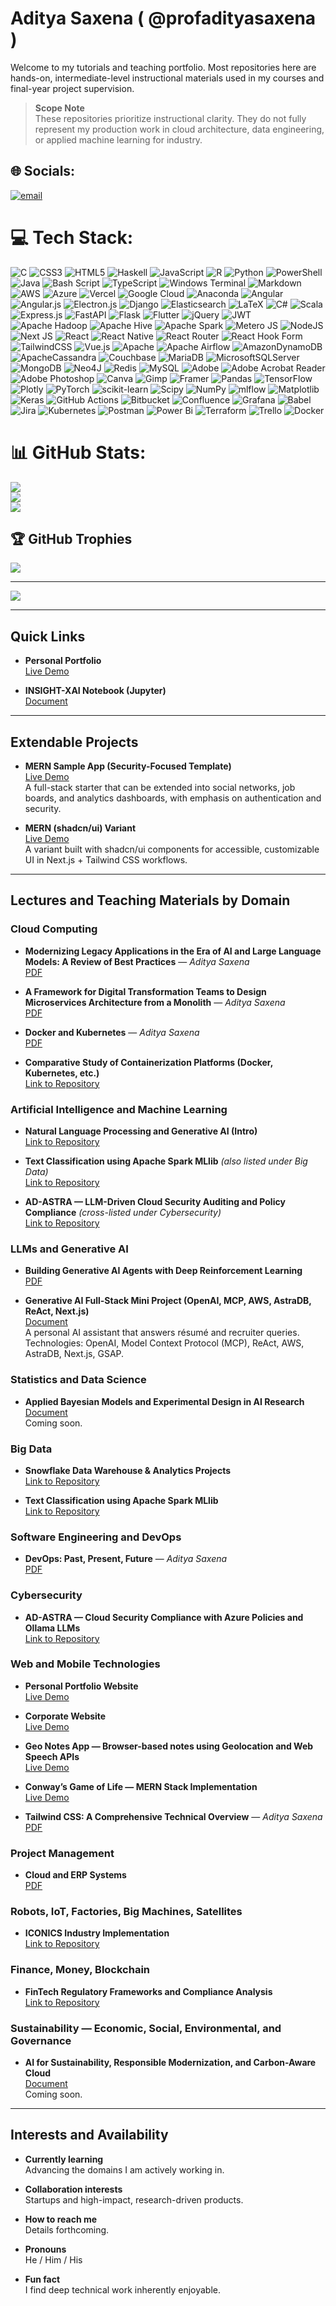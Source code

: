 # Aditya Saxena ( @profadityasaxena )

Welcome to my tutorials and teaching portfolio. Most repositories here are hands-on, intermediate-level instructional materials used in my courses and final-year project supervision.

> **Scope Note**  
> These repositories prioritize instructional clarity. They do not fully represent my production work in cloud architecture, data engineering, or applied machine learning for industry.




## 🌐 Socials:
[![email](https://img.shields.io/badge/Email-D14836?logo=gmail&logoColor=white)](mailto:iam_adisxn@outlook.com) 

# 💻 Tech Stack:
![C](https://img.shields.io/badge/c-%2300599C.svg?style=for-the-badge&logo=c&logoColor=white) ![CSS3](https://img.shields.io/badge/css3-%231572B6.svg?style=for-the-badge&logo=css3&logoColor=white) ![HTML5](https://img.shields.io/badge/html5-%23E34F26.svg?style=for-the-badge&logo=html5&logoColor=white) ![Haskell](https://img.shields.io/badge/Haskell-5e5086?style=for-the-badge&logo=haskell&logoColor=white) ![JavaScript](https://img.shields.io/badge/javascript-%23323330.svg?style=for-the-badge&logo=javascript&logoColor=%23F7DF1E) ![R](https://img.shields.io/badge/r-%23276DC3.svg?style=for-the-badge&logo=r&logoColor=white) ![Python](https://img.shields.io/badge/python-3670A0?style=for-the-badge&logo=python&logoColor=ffdd54) ![PowerShell](https://img.shields.io/badge/PowerShell-%235391FE.svg?style=for-the-badge&logo=powershell&logoColor=white) ![Java](https://img.shields.io/badge/java-%23ED8B00.svg?style=for-the-badge&logo=openjdk&logoColor=white) ![Bash Script](https://img.shields.io/badge/bash_script-%23121011.svg?style=for-the-badge&logo=gnu-bash&logoColor=white) ![TypeScript](https://img.shields.io/badge/typescript-%23007ACC.svg?style=for-the-badge&logo=typescript&logoColor=white) ![Windows Terminal](https://img.shields.io/badge/Windows%20Terminal-%234D4D4D.svg?style=for-the-badge&logo=windows-terminal&logoColor=white) ![Markdown](https://img.shields.io/badge/markdown-%23000000.svg?style=for-the-badge&logo=markdown&logoColor=white) ![AWS](https://img.shields.io/badge/AWS-%23FF9900.svg?style=for-the-badge&logo=amazon-aws&logoColor=white) ![Azure](https://img.shields.io/badge/azure-%230072C6.svg?style=for-the-badge&logo=microsoftazure&logoColor=white) ![Vercel](https://img.shields.io/badge/vercel-%23000000.svg?style=for-the-badge&logo=vercel&logoColor=white) ![Google Cloud](https://img.shields.io/badge/GoogleCloud-%234285F4.svg?style=for-the-badge&logo=google-cloud&logoColor=white) ![Anaconda](https://img.shields.io/badge/Anaconda-%2344A833.svg?style=for-the-badge&logo=anaconda&logoColor=white) ![Angular](https://img.shields.io/badge/angular-%23DD0031.svg?style=for-the-badge&logo=angular&logoColor=white) ![Angular.js](https://img.shields.io/badge/angular.js-%23E23237.svg?style=for-the-badge&logo=angularjs&logoColor=white) ![Electron.js](https://img.shields.io/badge/Electron-191970?style=for-the-badge&logo=Electron&logoColor=white) ![Django](https://img.shields.io/badge/django-%23092E20.svg?style=for-the-badge&logo=django&logoColor=white) ![Elasticsearch](https://img.shields.io/badge/elasticsearch-%230377CC.svg?style=for-the-badge&logo=elasticsearch&logoColor=white) ![LaTeX](https://img.shields.io/badge/latex-%23008080.svg?style=for-the-badge&logo=latex&logoColor=white) ![C#](https://img.shields.io/badge/c%23-%23239120.svg?style=for-the-badge&logo=csharp&logoColor=white) ![Scala](https://img.shields.io/badge/scala-%23DC322F.svg?style=for-the-badge&logo=scala&logoColor=white) ![Express.js](https://img.shields.io/badge/express.js-%23404d59.svg?style=for-the-badge&logo=express&logoColor=%2361DAFB) ![FastAPI](https://img.shields.io/badge/FastAPI-005571?style=for-the-badge&logo=fastapi) ![Flask](https://img.shields.io/badge/flask-%23000.svg?style=for-the-badge&logo=flask&logoColor=white) ![Flutter](https://img.shields.io/badge/Flutter-%2302569B.svg?style=for-the-badge&logo=Flutter&logoColor=white) ![jQuery](https://img.shields.io/badge/jquery-%230769AD.svg?style=for-the-badge&logo=jquery&logoColor=white) ![JWT](https://img.shields.io/badge/JWT-black?style=for-the-badge&logo=JSON%20web%20tokens) ![Apache Hadoop](https://img.shields.io/badge/Apache%20Hadoop-66CCFF?style=for-the-badge&logo=apachehadoop&logoColor=black) ![Apache Hive](https://img.shields.io/badge/Apache%20Hive-FDEE21?style=for-the-badge&logo=apachehive&logoColor=black) ![Apache Spark](https://img.shields.io/badge/Apache%20Spark-FDEE21?style=for-the-badge&logo=apachespark&logoColor=black) ![Metero JS](https://img.shields.io/badge/meteorjs-%23d74c4c.svg?style=for-the-badge&logo=meteor&logoColor=white) ![NodeJS](https://img.shields.io/badge/node.js-6DA55F?style=for-the-badge&logo=node.js&logoColor=white) ![Next JS](https://img.shields.io/badge/Next-black?style=for-the-badge&logo=next.js&logoColor=white) ![React](https://img.shields.io/badge/react-%2320232a.svg?style=for-the-badge&logo=react&logoColor=%2361DAFB) ![React Native](https://img.shields.io/badge/react_native-%2320232a.svg?style=for-the-badge&logo=react&logoColor=%2361DAFB) ![React Router](https://img.shields.io/badge/React_Router-CA4245?style=for-the-badge&logo=react-router&logoColor=white) ![React Hook Form](https://img.shields.io/badge/React%20Hook%20Form-%23EC5990.svg?style=for-the-badge&logo=reacthookform&logoColor=white) ![TailwindCSS](https://img.shields.io/badge/tailwindcss-%2338B2AC.svg?style=for-the-badge&logo=tailwind-css&logoColor=white) ![Vue.js](https://img.shields.io/badge/vue.js-%2335495e.svg?style=for-the-badge&logo=vuedotjs&logoColor=%234FC08D) ![Apache](https://img.shields.io/badge/apache-%23D42029.svg?style=for-the-badge&logo=apache&logoColor=white) ![Apache Airflow](https://img.shields.io/badge/Apache%20Airflow-017CEE?style=for-the-badge&logo=Apache%20Airflow&logoColor=white) ![AmazonDynamoDB](https://img.shields.io/badge/Amazon%20DynamoDB-4053D6?style=for-the-badge&logo=Amazon%20DynamoDB&logoColor=white) ![ApacheCassandra](https://img.shields.io/badge/cassandra-%231287B1.svg?style=for-the-badge&logo=apache-cassandra&logoColor=white) ![Couchbase](https://img.shields.io/badge/Couchbase-EA2328?style=for-the-badge&logo=couchbase&logoColor=white) ![MariaDB](https://img.shields.io/badge/MariaDB-003545?style=for-the-badge&logo=mariadb&logoColor=white) ![MicrosoftSQLServer](https://img.shields.io/badge/Microsoft%20SQL%20Server-CC2927?style=for-the-badge&logo=microsoft%20sql%20server&logoColor=white) ![MongoDB](https://img.shields.io/badge/MongoDB-%234ea94b.svg?style=for-the-badge&logo=mongodb&logoColor=white) ![Neo4J](https://img.shields.io/badge/Neo4j-008CC1?style=for-the-badge&logo=neo4j&logoColor=white) ![Redis](https://img.shields.io/badge/redis-%23DD0031.svg?style=for-the-badge&logo=redis&logoColor=white) ![MySQL](https://img.shields.io/badge/mysql-4479A1.svg?style=for-the-badge&logo=mysql&logoColor=white) ![Adobe](https://img.shields.io/badge/adobe-%23FF0000.svg?style=for-the-badge&logo=adobe&logoColor=white) ![Adobe Acrobat Reader](https://img.shields.io/badge/Adobe%20Acrobat%20Reader-EC1C24.svg?style=for-the-badge&logo=Adobe%20Acrobat%20Reader&logoColor=white) ![Adobe Photoshop](https://img.shields.io/badge/adobe%20photoshop-%2331A8FF.svg?style=for-the-badge&logo=adobe%20photoshop&logoColor=white) ![Canva](https://img.shields.io/badge/Canva-%2300C4CC.svg?style=for-the-badge&logo=Canva&logoColor=white) ![Gimp](https://img.shields.io/badge/Gimp-657D8B?style=for-the-badge&logo=gimp&logoColor=FFFFFF) ![Framer](https://img.shields.io/badge/Framer-black?style=for-the-badge&logo=framer&logoColor=blue) ![Pandas](https://img.shields.io/badge/pandas-%23150458.svg?style=for-the-badge&logo=pandas&logoColor=white) ![TensorFlow](https://img.shields.io/badge/TensorFlow-%23FF6F00.svg?style=for-the-badge&logo=TensorFlow&logoColor=white) ![Plotly](https://img.shields.io/badge/Plotly-%233F4F75.svg?style=for-the-badge&logo=plotly&logoColor=white) ![PyTorch](https://img.shields.io/badge/PyTorch-%23EE4C2C.svg?style=for-the-badge&logo=PyTorch&logoColor=white) ![scikit-learn](https://img.shields.io/badge/scikit--learn-%23F7931E.svg?style=for-the-badge&logo=scikit-learn&logoColor=white) ![Scipy](https://img.shields.io/badge/SciPy-%230C55A5.svg?style=for-the-badge&logo=scipy&logoColor=%white) ![NumPy](https://img.shields.io/badge/numpy-%23013243.svg?style=for-the-badge&logo=numpy&logoColor=white) ![mlflow](https://img.shields.io/badge/mlflow-%23d9ead3.svg?style=for-the-badge&logo=numpy&logoColor=blue) ![Matplotlib](https://img.shields.io/badge/Matplotlib-%23ffffff.svg?style=for-the-badge&logo=Matplotlib&logoColor=black) ![Keras](https://img.shields.io/badge/Keras-%23D00000.svg?style=for-the-badge&logo=Keras&logoColor=white) ![GitHub Actions](https://img.shields.io/badge/github%20actions-%232671E5.svg?style=for-the-badge&logo=githubactions&logoColor=white) ![Bitbucket](https://img.shields.io/badge/bitbucket-%230047B3.svg?style=for-the-badge&logo=bitbucket&logoColor=white) ![Confluence](https://img.shields.io/badge/confluence-%23172BF4.svg?style=for-the-badge&logo=confluence&logoColor=white) ![Grafana](https://img.shields.io/badge/grafana-%23F46800.svg?style=for-the-badge&logo=grafana&logoColor=white) ![Babel](https://img.shields.io/badge/Babel-F9DC3e?style=for-the-badge&logo=babel&logoColor=black) ![Jira](https://img.shields.io/badge/jira-%230A0FFF.svg?style=for-the-badge&logo=jira&logoColor=white) ![Kubernetes](https://img.shields.io/badge/kubernetes-%23326ce5.svg?style=for-the-badge&logo=kubernetes&logoColor=white) ![Postman](https://img.shields.io/badge/Postman-FF6C37?style=for-the-badge&logo=postman&logoColor=white) ![Power Bi](https://img.shields.io/badge/power_bi-F2C811?style=for-the-badge&logo=powerbi&logoColor=black) ![Terraform](https://img.shields.io/badge/terraform-%235835CC.svg?style=for-the-badge&logo=terraform&logoColor=white) ![Trello](https://img.shields.io/badge/Trello-%23026AA7.svg?style=for-the-badge&logo=Trello&logoColor=white) ![Docker](https://img.shields.io/badge/docker-%230db7ed.svg?style=for-the-badge&logo=docker&logoColor=white)
# 📊 GitHub Stats:
![](https://github-readme-stats.vercel.app/api?username=profadityasaxena&theme=dark&hide_border=false&include_all_commits=false&count_private=false)<br/>
![](https://nirzak-streak-stats.vercel.app/?user=profadityasaxena&theme=dark&hide_border=false)<br/>
![](https://github-readme-stats.vercel.app/api/top-langs/?username=profadityasaxena&theme=dark&hide_border=false&include_all_commits=false&count_private=false&layout=compact)

## 🏆 GitHub Trophies
![](https://github-profile-trophy.vercel.app/?username=profadityasaxena&theme=onedark&no-frame=false&no-bg=true&margin-w=4)

---
[![](https://visitcount.itsvg.in/api?id=profadityasaxena&icon=0&color=0)](https://visitcount.itsvg.in)

---

## Quick Links

- **Personal Portfolio**  
  [Live Demo](https://www.adityasaxena.xyz)

- **INSIGHT-XAI Notebook (Jupyter)**  
  [Document](https://github.com/profadityasaxena/Labels-to-Latents/blob/main/implementation.ipynb)

---

## Extendable Projects

- **MERN Sample App (Security-Focused Template)**  
  [Live Demo](https://mern-full-stack-template.vercel.app/)  
  A full-stack starter that can be extended into social networks, job boards, and analytics dashboards, with emphasis on authentication and security.

- **MERN (shadcn/ui) Variant**  
  [Live Demo](https://mern-optimus.vercel.app/)  
  A variant built with shadcn/ui components for accessible, customizable UI in Next.js + Tailwind CSS workflows.

---

## Lectures and Teaching Materials by Domain

### Cloud Computing

- **Modernizing Legacy Applications in the Era of AI and Large Language Models: A Review of Best Practices** — *Aditya Saxena*  
  [PDF](https://github.com/profadityasaxena/Cloud-Legacy-to-Modern/blob/main/Paper.pdf)

- **A Framework for Digital Transformation Teams to Design Microservices Architecture from a Monolith** — *Aditya Saxena*  
  [PDF](https://github.com/profadityasaxena/Cloud-Microservices/blob/main/Microservices.pdf)

- **Docker and Kubernetes** — *Aditya Saxena*  
  [PDF](https://github.com/profadityasaxena/docker_and_kubernetes/blob/main/Docker_and_Kubernetes.pdf)

- **Comparative Study of Containerization Platforms (Docker, Kubernetes, etc.)**  
  [Link to Repository](https://github.com/profadityasaxena/Containerization_Platforms)

### Artificial Intelligence and Machine Learning

- **Natural Language Processing and Generative AI (Intro)**  
  [Link to Repository](https://github.com/profadityasaxena/GenAI_IntroToGenAI)

- **Text Classification using Apache Spark MLlib** *(also listed under Big Data)*  
  [Link to Repository](https://github.com/profadityasaxena/Spark_TextClassificationusingMLlib)

- **AD-ASTRA — LLM-Driven Cloud Security Auditing and Policy Compliance** *(cross-listed under Cybersecurity)*  
  [Link to Repository](https://github.com/profadityasaxena?org=AD-ASTRA-AI-Enabled-Cloud-Compliance&year_list=1)

### LLMs and Generative AI

- **Building Generative AI Agents with Deep Reinforcement Learning**  
  [PDF](https://github.com/profadityasaxena/Building_Generative_AI_Agents_with_Deep_Reinforcement_Learning/blob/main/Building_Generative_AI_Agents_with_Deep_Reinforcement_Learning.pdf)

- **Generative AI Full-Stack Mini Project (OpenAI, MCP, AWS, AstraDB, ReAct, Next.js)**  
  [Document](https://www.linkedin.com/feed/update/urn:li:activity:7332995403006566400/)  
  A personal AI assistant that answers résumé and recruiter queries. Technologies: OpenAI, Model Context Protocol (MCP), ReAct, AWS, AstraDB, Next.js, GSAP.

### Statistics and Data Science

- **Applied Bayesian Models and Experimental Design in AI Research**  
  [Document](#)  
  Coming soon.

### Big Data

- **Snowflake Data Warehouse & Analytics Projects**  
  [Link to Repository](https://github.com/profadityasaxena/Snowflake)

- **Text Classification using Apache Spark MLlib**  
  [Link to Repository](https://github.com/profadityasaxena/Spark_TextClassificationusingMLlib)

### Software Engineering and DevOps

- **DevOps: Past, Present, Future** — *Aditya Saxena*  
  [PDF](https://github.com/profadityasaxena/DevOps---Past-Present-Future/blob/main/DevOps%20-%20Past%2C%20Present%2C%20Future.pdf)

### Cybersecurity

- **AD-ASTRA — Cloud Security Compliance with Azure Policies and Ollama LLMs**  
  [Link to Repository](https://github.com/profadityasaxena?org=AD-ASTRA-AI-Enabled-Cloud-Compliance&year_list=1)

### Web and Mobile Technologies

- **Personal Portfolio Website**  
  [Live Demo](https://www.adityasaxena.xyz)

- **Corporate Website**  
  [Live Demo](https://www.dalisoft.in/)

- **Geo Notes App — Browser-based notes using Geolocation and Web Speech APIs**  
  [Live Demo](https://geo-notes-browser-api-tutorial.vercel.app/)

- **Conway’s Game of Life — MERN Stack Implementation**  
  [Live Demo](https://mern-conways-game-of-life-rn9y.vercel.app/)

- **Tailwind CSS: A Comprehensive Technical Overview** — *Aditya Saxena*  
  [PDF](https://github.com/profadityasaxena/WebDesign_Tailwind/blob/main/TailwindCSS.pdf)

### Project Management

- **Cloud and ERP Systems**  
  [PDF](https://github.com/profadityasaxena/ProjectManagement_Cloud_and_ERP/blob/main/Project_Mangement%20-%20Cloud_and_ERP.pdf)

### Robots, IoT, Factories, Big Machines, Satellites

- **ICONICS Industry Implementation**  
  [Link to Repository](https://github.com/profadityasaxena/ICONICS_Industry)

### Finance, Money, Blockchain

- **FinTech Regulatory Frameworks and Compliance Analysis**  
  [Link to Repository](https://github.com/profadityasaxena/Fintech_RegulatoryFramework)

### Sustainability — Economic, Social, Environmental, and Governance

- **AI for Sustainability, Responsible Modernization, and Carbon-Aware Cloud**  
  [Document](#)  
  Coming soon.

---

## Interests and Availability

- **Currently learning**  
  Advancing the domains I am actively working in.

- **Collaboration interests**  
  Startups and high-impact, research-driven products.

- **How to reach me**  
  Details forthcoming.

- **Pronouns**  
  He / Him / His

- **Fun fact**  
  I find deep technical work inherently enjoyable.

<!---
profadityasaxena/profadityasaxena is a special repository because its README.md (this file) appears on your GitHub profile.
You can click the Preview link to take a look at your changes.
--->

